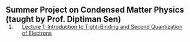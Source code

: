 <h2 id="publications" style="margin: 2px 0px -15px;">Summer Project on Condensed Matter Physics (taught by Prof. Diptiman Sen)</h2>

<div class="publications">
<ol class="bibliography">

<li>
<div class="pub-row">

  <div class="col-sm-9" style="position: relative;padding-right: 15px;padding-left: 20px;">
    <div class="title"><a href="_content/CMP_Project_Lect_01.pdf">Lecture 1: Introduction to Tight-Binding and Second Quantization of Electrons</a></div>
  </div>
</div>
</li>
  
<br>

</ol>
</div>
